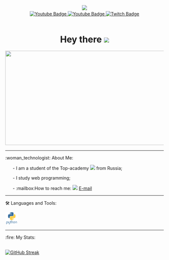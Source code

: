 <!--
**LukinaAna/LukinaAna** is a ✨ _special_ ✨ repository because its `README.md` (this file) appears on your GitHub profile.

Here are some ideas to get you started:

- 🔭 I’m currently working on ...
- 🌱 I’m currently learning ...
- 👯 I’m looking to collaborate on ...
- 🤔 I’m looking for help with ...
- 💬 Ask me about ...
- 📫 How to reach me: ...
- 😄 Pronouns: ...
- ⚡ Fun fact: ...
-->
<div id="header" align="center">
  <img src="https://media.giphy.com/media/iCh8iLOteYr0Q/giphy.gif" width="200"/>
</div>
<div id="badges" align="center">
  <a href="https://vk.com/id222440982">
    <img src="https://img.shields.io/badge/Вконтакте-blue?logo=VK&logoColor=white&style=for-the-badge" alt="Youtube Badge"/>
  </a>
  <a href="https://www.youtube.com/channel/UCAk2kabzfClU6fiX6qFS1kA">
    <img src="https://img.shields.io/badge/YouTube-red?style=for-the-badge&logo=youtube&logoColor=white" alt="Youtube Badge"/>
  </a>
  <a href="your-linkedin-URL">
    <img src="https://img.shields.io/badge/Twitch-darkviolet?style=for-the-badge&logo=twitch&logoColor=white" alt="Twitch Badge"/>
  </a>
</div>
<div id="view_counter" align="center">
<img src="https://komarev.com/ghpvc/?username=LukinaAna&style=flat-square&color=blue" alt="" align="center"/>
</div>
<h1 align="center">
  Hey there
  <img src="https://media.giphy.com/media/hvRJCLFzcasrR4ia7z/giphy.gif" width="30px"/>
</h1>
<div align="center">
  <img src="https://media.giphy.com/media/HW3T1wWW3z2Ff2cpXO/giphy.gif" width="600" height="300"/>
</div>

---

<div>
:woman_technologist: About Me:
<ul>- I am a student of the Top-academy <img src="https://media.giphy.com/media/WUlplcMpOCEmTGBtBW/giphy.gif" width="30"> from Russia;</ul>
<ul>- I study web programming;</ul>
<ul>- :mailbox:How to reach me: 
  <a href="https://vk.com/id222440982"><img src="https://img.shields.io/badge/Вконтакте-blue?logo=VK&logoColor=white&style=flat"></a>
  <a href="mailto:lukina.anastasiya95@gmail.com?subject=subject text">E-mail</a>
  </ul>
</div>

---

:hammer_and_wrench: Languages and Tools:
<div>
  <img src="https://github.com/devicons/devicon/blob/master/icons/python/python-original-wordmark.svg" title="Java" alt="Java" width="40" height="40"/>&nbsp;
</div>

---

<div>
:fire: My Stats:
</div>
<br>

[![GitHub Streak](http://github-readme-streak-stats.herokuapp.com?user=LukinaAna&theme=tokyonight&border_radius=5&locale=ru&date_format=j%20M%5B%20Y%5D)](https://git.io/streak-stats)
